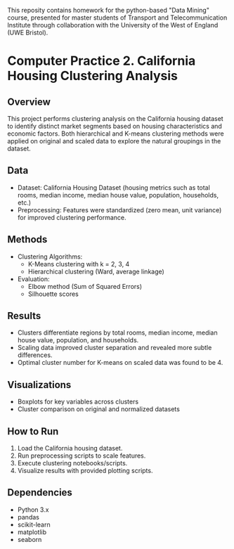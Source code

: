 This reposity contains homework for the python-based "Data Mining" course, presented for master students of Transport and Telecommunication Institute through collaboration with the University of the West of England (UWE Bristol).

# Computer Practice 2. California Housing Clustering Analysis


## Overview
This project performs clustering analysis on the California housing dataset to identify distinct market segments based on housing characteristics and economic factors. Both hierarchical and K-means clustering methods were applied on original and scaled data to explore the natural groupings in the dataset.

## Data
- Dataset: California Housing Dataset (housing metrics such as total rooms, median income, median house value, population, households, etc.)
- Preprocessing: Features were standardized (zero mean, unit variance) for improved clustering performance.

## Methods
- Clustering Algorithms:
  - K-Means clustering with k = 2, 3, 4
  - Hierarchical clustering (Ward, average linkage)
- Evaluation:
  - Elbow method (Sum of Squared Errors)
  - Silhouette scores

## Results
- Clusters differentiate regions by total rooms, median income, median house value, population, and households.
- Scaling data improved cluster separation and revealed more subtle differences.
- Optimal cluster number for K-means on scaled data was found to be 4.

## Visualizations
- Boxplots for key variables across clusters
- Cluster comparison on original and normalized datasets

## How to Run
1. Load the California housing dataset.
2. Run preprocessing scripts to scale features.
3. Execute clustering notebooks/scripts.
4. Visualize results with provided plotting scripts.

## Dependencies
- Python 3.x
- pandas
- scikit-learn
- matplotlib
- seaborn


